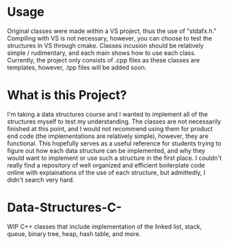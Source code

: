 # Usage
Original classes were made within a VS project, thus the use of "stdafx.h." Compiling with VS is not necessary, however, you can choose to test the structures in VS through cmake. 
Classes incusion should be relatively simple / rudimentary, and each main shows how to use each class.
Currently, the project only consists of .cpp files as these classes are templates, however, .tpp files will be added soon. 
 
# What is this Project?
I'm taking a data structures course and I wanted to implement all of the structures myself to test my understanding. 
The classes are not necessarily finished at this point, and I would not recommend using them for product end code (the implementations are relatively simple), however, they are functional. This hopefully serves as a useful reference for students trying to figure out how each data structure can be implemented, and why they would want to implement or use such a structure in the first place. I couldn't really find a repository of well organized and efficient boilerplate code online with explainations of the use of each structure, but admittedly, I didn't search very hard. 

# Data-Structures-C-
WIP C++ classes that include implementation of the linked list, stack, queue, binary tree, heap, hash table, and more.


